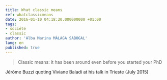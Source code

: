 ```yaml
---
title: What classic means
ref: whatclassicmeans
date: 2016-01-10 04:18:20.000000000 +01:00
tags:
- société
- classic
author: 'Alba Marina MÁLAGA SABOGAL'
lang: en
published: true
---
```


> Classic means: it has been around even before you started your PhD

Jérôme Buzzi quoting Viviane Baladi at his talk in Trieste (July 2015)
